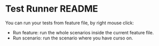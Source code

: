 # Test Runner README
You can run your tests from feature file, by right mouse click:
- Run feature: run the whole scenarios inside the current feature file.
- Run scenario: run the scenario where you have curso on.
